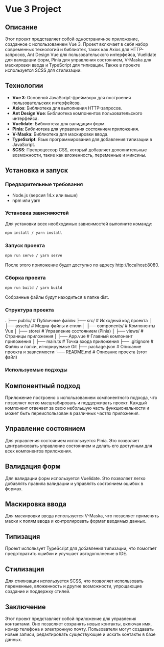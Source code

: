 # Vue 3 Project

## Описание

Этот проект представляет собой одностраничное приложение, созданное с использованием Vue 3. Проект включает в себя набор современных технологий и библиотек, таких как Axios для HTTP-запросов, Ant Design Vue для пользовательского интерфейса, Vuelidate для валидации форм, Pinia для управления состоянием, V-Maska для маскировки ввода и TypeScript для типизации. Также в проекте используется SCSS для стилизации.

## Технологии

- **Vue 3**: Основной JavaScript-фреймворк для построения пользовательских интерфейсов.
- **Axios**: Библиотека для выполнения HTTP-запросов.
- **Ant Design Vue**: Библиотека компонентов пользовательского интерфейса.
- **Vuelidate**: Библиотека для валидации форм.
- **Pinia**: Библиотека для управления состоянием приложения.
- **V-Maska**: Библиотека для маскировки ввода.
- **TypeScript**: Язык программирования для добавления типизации в JavaScript.
- **SCSS**: Препроцессор CSS, который добавляет дополнительные возможности, такие как вложенность, переменные и миксины.

## Установка и запуск

### Предварительные требования

- Node.js (версия 14.x или выше)
- npm или yarn

### Установка зависимостей

Для установки всех необходимых зависимостей выполните команду:

```bash
npm install / yarn install 
```

### Запуск проекта

```bash
npm run serve / yarn serve 
```

После этого приложение будет доступно по адресу http://localhost:8080.

### Сборка проекта

```bash
npm run build / yarn build 
```

Собранные файлы будут находиться в папке dist.

### Структура проекта
.
├── public/            # Публичные файлы
├── src/               # Исходный код проекта
│   ├── assets/        # Медиа-файлы и стили
│   ├── components/    # Компоненты Vue
│   ├── store/         # Управление состоянием (Pinia)
│   ├── views/         # Страницы приложения
│   ├── App.vue        # Главный компонент приложения
│   ├── main.ts        # Точка входа приложения
├── .gitignore         # Файлы и папки, игнорируемые Git
├── package.json       # Описание проекта и зависимости
└── README.md          # Описание проекта (этот файл)

### Используемые подходы
## Компонентный подход
Приложение построено с использованием компонентного подхода, что позволяет легко масштабировать и поддерживать проект. Каждый компонент отвечает за свою небольшую часть функциональности и может быть переиспользован в различных частях приложения.

## Управление состоянием
Для управления состоянием используется Pinia. Это позволяет централизовать управление состоянием и делать его доступным для всех компонентов приложения.

## Валидация форм
Для валидации форм используется Vuelidate. Это позволяет легко добавлять правила валидации и управлять состоянием ошибок в формах.

## Маскировка ввода
Для маскировки ввода используется V-Maska, что позволяет применять маски к полям ввода и контролировать формат вводимых данных.

## Типизация
Проект использует TypeScript для добавления типизации, что помогает предотвратить ошибки и улучшает автодополнение в IDE.

## Стилизация
Для стилизации используется SCSS, что позволяет использовать переменные, вложенность и другие возможности, упрощающие создание и поддержку стилей.

## Заключение

Этот проект представляет собой приложение для управления контактами. Оно позволяет сохранять новые контакты, включая имя, номер телефона и электронную почту. Пользователи могут создавать новые записи, редактировать существующие и искать контакты в базе данных. 